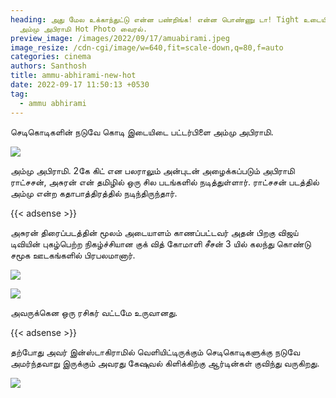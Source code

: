 ```yaml
---
heading: அது மேல உக்காந்துட்டு என்ன பண்றிங்க! என்ன பொண்ணு டா! Tight உடையில்
  அம்மு அபிராமி Hot Photo வைரல்.
preview_image: /images/2022/09/17/amuabirami.jpeg
image_resize: /cdn-cgi/image/w=640,fit=scale-down,q=80,f=auto
categories: cinema
authors: Santhosh
title: ammu-abhirami-new-hot
date: 2022-09-17 11:50:13 +0530
tag:
  - ammu abhirami
---
```

செடிகொடிகளின் நடுவே கொடி இடையிடை பட்டர்பிளை அம்மு அபிராமி.

![](/images/2022/09/17/ammu-abhirami-new-hot2.jpeg)

அம்மு அபிராமி. 2கே கிட் என பலராலும் அன்புடன் அழைக்கப்படும் அபிராமி ராட்சசன், அசுரன் என் தமிழில் ஒரு சில படங்களில் நடித்துள்ளார். ராட்சசன் படத்தில் அம்மு என்ற கதாபாத்திரத்தில் நடிந்திருந்தார். 

{{< adsense >}}

அசுரன் திரைப்படத்தின் மூலம் அடையாளம் காணப்பட்டவர் அதன் பிறகு விஜய் டிவியின் புகழ்பெற்ற நிகழ்ச்சியான குக் வித் கோமாளி சீசன் 3 யில் கலந்து கொண்டு சமூக ஊடகங்களில் பிரபலமானார்.

![](/images/2022/09/17/ammu-abhirami-new-hot.jpeg)



![](/images/2022/09/17/ammu-abhirami-new-hot4.jpeg)

அவருக்கென ஒரு ரசிகர் வட்டமே உருவானது. 

{{< adsense >}}

தற்போது அவர் இன்ஸ்டாகிராமில் வெளியிட்டிருக்கும் செடிகொடிகளுக்கு நடுவே அமர்ந்தவாறு இருக்கும் அவரது கேஷுவல் கிளிக்கிற்கு ஆர்டின்கள் குவிந்து வருகிறது.

![](/images/2022/09/17/ammu-abhirami-new-hot6.jpeg)